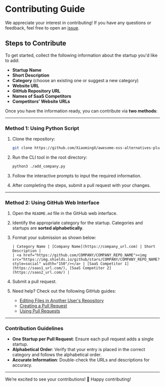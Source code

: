 # Contributing Guide

We appreciate your interest in contributing! If you have any questions or feedback, feel free to open an [issue](https://github.com/XiaomingX/awesome-oss-alternatives-plus/issues).

## Steps to Contribute

To get started, collect the following information about the startup you'd like to add:  
- **Startup Name**  
- **Short Description**  
- **Category** (choose an existing one or suggest a new category)  
- **Website URL**  
- **GitHub Repository URL**  
- **Names of SaaS Competitors**  
- **Competitors' Website URLs**

Once you have the information ready, you can contribute via **two methods**:

---

### Method 1: Using Python Script

1. Clone the repository:

   ```bash
   git clone https://github.com/XiaomingX/awesome-oss-alternatives-plus.git
   ```

2. Run the CLI tool in the root directory:

   ```bash
   python3 ./add_company.py
   ```

3. Follow the interactive prompts to input the required information.

4. After completing the steps, submit a pull request with your changes.

---

### Method 2: Using GitHub Web Interface

1. Open the `README.md` file in the GitHub web interface.

2. Identify the appropriate category for the startup. Categories and startups are **sorted alphabetically**.  

3. Format your submission as shown below:

   ```
   | Category Name | [Company Name](https://company_url.com) | Short Description |
   | <a href="https://github.com/COMPANY/COMPANY_REPO_NAME"><img src="https://img.shields.io/github/stars/COMPANY/COMPANY_REPO_NAME?style=social" width="150"/></a> | [SaaS Competitor 1](https://saas1_url.com/), [SaaS Competitor 2](https://saas2_url.com/) |
   ```

4. Submit a pull request.

5. Need help? Check out the following GitHub guides:  
   - [Editing Files in Another User's Repository](https://help.github.com/articles/editing-files-in-another-user-s-repository/)  
   - [Creating a Pull Request](https://help.github.com/articles/creating-a-pull-request/)  
   - [Using Pull Requests](https://help.github.com/articles/using-pull-requests/)

---

### Contribution Guidelines

- **One Startup per Pull Request**: Ensure each pull request adds a single startup.  
- **Alphabetical Order**: Verify that your entry is placed in the correct category and follows the alphabetical order.  
- **Accurate Information**: Double-check the URLs and descriptions for accuracy.

---

We’re excited to see your contributions! 🚀 Happy contributing!